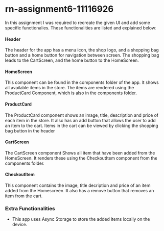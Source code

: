# rn-assignment6-11116926

In this assignment I was required to recreate the given UI and add some specific functionalies. These functionalities are listed and explained below:

#### Header
The header for the app has a menu icon, the shop logo, and a shopping bag button and a home button for navigation between screen. The shopping bag leads to the CartScreen, and the home button to the HomeScreen.

#### HomeScreen 
This component can be found in the components folder of the app. It shows all available items in the store. The items are rendered using the ProductCard Component, which is also in the components folder. 

#### ProductCard
The ProductCard component shows an image, title, description and price of each item in the store. It also has an add button that allows the user to add an item to the cart. Items in the cart can be viewed by clicking the shopping bag button in the header

#### CartScreen
The CartScreen component Shows all item that have been added from the HomeScreen. It renders these using the CheckoutItem component from the components folder.

#### CheckoutItem
This component contains the image, title decription and price of an item added from the Homescreen. It also has a remove button that removes an item from the cart.

### Extra Functionalities
- This app uses Async Storage to store the added items locally on the device.

